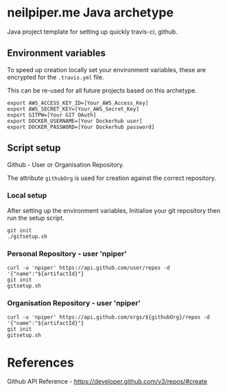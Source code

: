 # neilpiper.me Java archetype

Java project template for setting up quickly travis-ci, github.

## Environment variables

To speed up creation locally set your environment variables, these are encrypted for the `.travis.yml` file.

This can be re-used for all future projects based on this archetype.

```
export AWS_ACCESS_KEY_ID=[Your_AWS_Access_Key]
export AWS_SECRET_KEY=[Your_AWS_Secret_Key]
export GITPW=[Your GIT OAuth]
export DOCKER_USERNAME=[Your Dockerhub user]
export DOCKER_PASSWORD=[Your Dockerhub password]
```

## Script setup

Github - User or Organisation Repository.

The attribute `githubOrg` is used for creation against the correct repository.

### Local setup

After setting up the environment variables, Initialise your git repository then run the setup script.

```
git init
./gitsetup.sh
```



### Personal Repository - user 'npiper'

```
curl -u 'npiper' https://api.github.com/user/repos -d '{"name":"${artifactId}"}
git init
gitsetup.sh	
```

### Organisation Repository - user 'npiper'

```
curl -u 'npiper' https://api.github.com/orgs/${githubOrg}/repos -d '{"name":"${artifactId}"}
git init
gitsetup.sh	
```

# References

Github API Reference - https://developer.github.com/v3/repos/#create